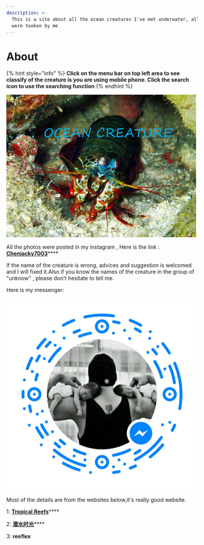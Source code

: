 ```yaml
---
description: >-
  This is a site about all the ocean creatures I've met underwater, all photos
  were tooken by me
---
```


# About

{% hint style="info" %}
**Click on the menu bar on top left area to see classify of the creature is you are using mobile phone. Click the search icon to use the searching function**
{% endhint %}



![](.gitbook/assets/feng-mian.jpg)

All the photos were posted in my instagram , Here is the link : [**Chenjacky7003**](https://www.instagram.com/jackchen7003/)\*\*\*\*

If the name of the creature is wrong, advices and suggestion is welcomed and I will fixed it.Also if you know the names of the creature in the group of "unknow" , please don't hesitate to tell me.

Here is my messenger:

![](.gitbook/assets/1.jpg)

Most of the details are from the websites below,it's really good website.

1: [**Tropical Reefs**](https://reefguide.org)\*\*\*\*

2: [**潜水时光**](http://www.lazydiving.com/report)\*\*\*\*

3: **reeflex**

